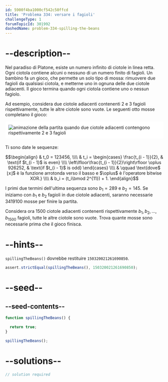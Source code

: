 ```yaml
---
id: 5900f4ba1000cf542c50ffcd
title: 'Problema 334: versare i fagioli'
challengeType: 1
forumTopicId: 301992
dashedName: problem-334-spilling-the-beans
---
```


# --description--

Nel paradiso di Platone, esiste un numero infinito di ciotole in linea retta. Ogni ciotola contiene alcuni o nessuno di un numero finito di fagioli. Un bambino fa un gioco, che permette un solo tipo di mossa: rimuovere due fagioli da qualsiasi ciotola, e metterne uno in ognuna delle due ciotole adiacenti. Il gioco termina quando ogni ciotola contiene uno o nessun fagiolo.

Ad esempio, considera due ciotole adiacenti contenenti 2 e 3 fagioli rispettivamente, tutte le altre ciotole sono vuote. Le seguenti otto mosse completano il gioco:

<img alt="animazione della partita quando due ciotole adiacenti contengono rispettivamente 2 e 3 fagioli" src="https://cdn.freecodecamp.org/curriculum/project-euler/spilling-the-beans.gif" style="background-color: white; padding: 10px; display: block; margin-right: auto; margin-left: auto; margin-bottom: 1.2rem;" />

Ti sono date le sequenze:

$$\begin{align}   & t_0 = 123456, \\\\
  & t_i = \begin{cases}          \frac{t_{i - 1}}{2},               & \text{if $t_{i - 1}$ is even} \\\\
         \left\lfloor\frac{t_{i - 1}}{2}\right\rfloor \oplus 926252, & \text{if $t_{i - 1}$ is odd}          \end{cases} \\\\
         & \qquad \text{dove$⌊x⌋$ è la funzione arrotonda verso il basso e $\oplus$ è l'operatore bitwise XOR.} \\\\ & b_i = (t_i\bmod 2^{11}) + 1. \end{align}$$

I primi due termini dell'ultima sequenza sono $b_1 = 289$ e $b_2 = 145$. Se iniziamo con $b_1$ e $b_2$ fagioli in due ciotole adiacenti, saranno necessarie 3419100 mosse per finire la partita.

Considera ora 1500 ciotole adiacenti contenenti rispettivamente $b_1, b_2, \ldots, b_{1500}$ fagioli, tutte le altre ciotole sono vuote. Trova quante mosse sono necessarie prima che il gioco finisca.

# --hints--

`spillingTheBeans()` dovrebbe restituire `150320021261690850`.

```js
assert.strictEqual(spillingTheBeans(), 150320021261690850);
```

# --seed--

## --seed-contents--

```js
function spillingTheBeans() {

  return true;
}

spillingTheBeans();
```

# --solutions--

```js
// solution required
```
